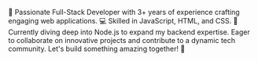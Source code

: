 🚀 Passionate Full-Stack Developer with 3+ years of experience crafting engaging web applications. 💻 Skilled in JavaScript, HTML, and CSS. 🌱 Currently diving deep into Node.js to expand my backend expertise. Eager to collaborate on innovative projects and contribute to a dynamic tech community. Let's build something amazing together! 💪
